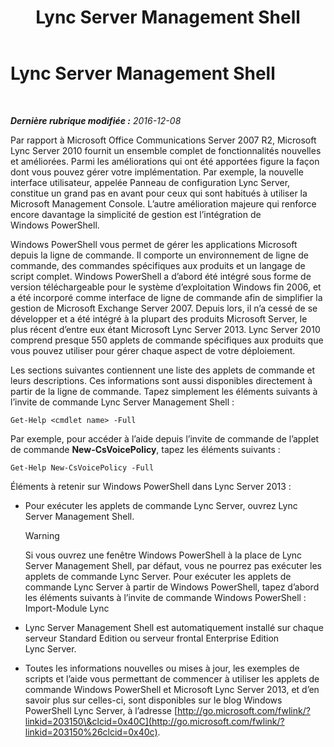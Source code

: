 ﻿---
title: Lync Server Management Shell
TOCTitle: Lync Server Management Shell
ms:assetid: 674b523b-c0b7-4ed6-9e67-afa6e8ac7e12
ms:mtpsurl: https://technet.microsoft.com/fr-fr/library/Gg398474(v=OCS.15)
ms:contentKeyID: 49297453
ms.date: 12/10/2016
mtps_version: v=OCS.15
ms.translationtype: HT
---

# Lync Server Management Shell

 

_**Dernière rubrique modifiée :** 2016-12-08_

Par rapport à Microsoft Office Communications Server 2007 R2, Microsoft Lync Server 2010 fournit un ensemble complet de fonctionnalités nouvelles et améliorées. Parmi les améliorations qui ont été apportées figure la façon dont vous pouvez gérer votre implémentation. Par exemple, la nouvelle interface utilisateur, appelée Panneau de configuration Lync Server, constitue un grand pas en avant pour ceux qui sont habitués à utiliser la Microsoft Management Console. L’autre amélioration majeure qui renforce encore davantage la simplicité de gestion est l’intégration de Windows PowerShell.

Windows PowerShell vous permet de gérer les applications Microsoft depuis la ligne de commande. Il comporte un environnement de ligne de commande, des commandes spécifiques aux produits et un langage de script complet. Windows PowerShell a d’abord été intégré sous forme de version téléchargeable pour le système d’exploitation Windows fin 2006, et a été incorporé comme interface de ligne de commande afin de simplifier la gestion de Microsoft Exchange Server 2007. Depuis lors, il n’a cessé de se développer et a été intégré à la plupart des produits Microsoft Server, le plus récent d’entre eux étant Microsoft Lync Server 2013. Lync Server 2010 comprend presque 550 applets de commande spécifiques aux produits que vous pouvez utiliser pour gérer chaque aspect de votre déploiement.

Les sections suivantes contiennent une liste des applets de commande et leurs descriptions. Ces informations sont aussi disponibles directement à partir de la ligne de commande. Tapez simplement les éléments suivants à l’invite de commande Lync Server Management Shell :

    Get-Help <cmdlet name> -Full

Par exemple, pour accéder à l’aide depuis l’invite de commande de l’applet de commande **New-CsVoicePolicy**, tapez les éléments suivants :

    Get-Help New-CsVoicePolicy -Full

Éléments à retenir sur Windows PowerShell dans Lync Server 2013 :

  - Pour exécuter les applets de commande Lync Server, ouvrez Lync Server Management Shell.
    
    > [!warning]  
    > Si vous ouvrez une fenêtre Windows PowerShell à la place de Lync Server Management Shell, par défaut, vous ne pourrez pas exécuter les applets de commande Lync Server. Pour exécuter les applets de commande Lync Server à partir de Windows PowerShell, tapez d’abord les éléments suivants à l’invite de commande Windows PowerShell :<br />
    Import-Module Lync

  - Lync Server Management Shell est automatiquement installé sur chaque serveur Standard Edition ou serveur frontal Enterprise Edition Lync Server.

  - Toutes les informations nouvelles ou mises à jour, les exemples de scripts et l’aide vous permettant de commencer à utiliser les applets de commande Windows PowerShell et Microsoft Lync Server 2013, et d’en savoir plus sur celles-ci, sont disponibles sur le blog Windows PowerShell Lync Server, à l’adresse [http://go.microsoft.com/fwlink/?linkid=203150\&clcid=0x40C](http://go.microsoft.com/fwlink/?linkid=203150%26clcid=0x40c).


